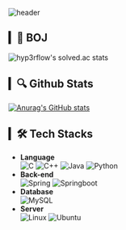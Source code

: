 ![header](https://capsule-render.vercel.app/api?type=waving&color=61DAFB&height=300&section=footer&text=Welcome&fontSize=90&fontColor=FFFFFF&fontAlign=50&fontAlignY=55&desc=Changhoon's%20Github%20Profile&descAlign=61&descAlignY=70&animation=fadeIn)

## ▎📝 BOJ
![hyp3rflow's solved.ac stats](https://github-readme-solvedac.hyp3rflow.vercel.app/api/?handle=nick6253)

## ▎🔍 Github Stats
[![Anurag's GitHub stats](https://github-readme-stats.vercel.app/api?username=C-H-Kim&hide=issues&show=prs_merged&show_icons=true)](https://github.com/C-H-Kim/github-readme-stats)

## ▎🛠 Tech Stacks
- **Language**
<br/>![C](https://img.shields.io/badge/c-%2300599C.svg?style=for-the-badge&logo=c&logoColor=white) ![C++](https://img.shields.io/badge/c++-%2300599C.svg?style=for-the-badge&logo=c%2B%2B&logoColor=white) ![Java](https://img.shields.io/badge/java-%23ED8B00.svg?style=for-the-badge&logo=openjdk&logoColor=white) ![Python](https://img.shields.io/badge/python-3670A0?style=for-the-badge&logo=python&logoColor=ffdd54)
- **Back-end**
<br/>![Spring](https://img.shields.io/badge/spring-%236DB33F.svg?style=for-the-badge&logo=spring&logoColor=white) ![Springboot](https://img.shields.io/badge/springboot-%236DB33F?style=for-the-badge&logo=springboot&logoColor=white)
- **Database**
<br/>![MySQL](https://img.shields.io/badge/mysql-%2300f.svg?style=for-the-badge&logo=mysql&logoColor=white)
- **Server**
<br/>![Linux](https://img.shields.io/badge/Linux-FCC624?style=for-the-badge&logo=linux&logoColor=black) ![Ubuntu](https://img.shields.io/badge/Ubuntu-E95420?style=for-the-badge&logo=ubuntu&logoColor=white)

<!--
**C-H-Kim/C-H-Kim** is a ✨ _special_ ✨ repository because its `README.md` (this file) appears on your GitHub profile.

Here are some ideas to get you started:

- 🔭 I’m currently working on ...
- 🌱 I’m currently learning ...
- 👯 I’m looking to collaborate on ...
- 🤔 I’m looking for help with ...
- 💬 Ask me about ...
- 📫 How to reach me: ...
- 😄 Pronouns: ...
- ⚡ Fun fact: ...
-->
